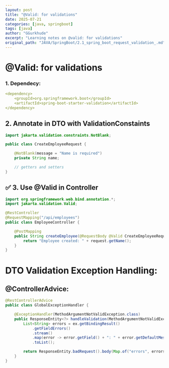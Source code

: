 ```yaml
---
layout: post
title: "@Valid: for validations"
date: 2025-07-21
categories: [java, springboot]
tags: [java]
author: "GGurkhude"
excerpt: "Learning notes on @valid: for validations"
original_path: "JAVA/SpringBoot/2.1_spring_boot_request_validation_.md"
---
```


# @Valid: for validations
### 1. Dependecy:
```yml
<dependency>
    <groupId>org.springframework.boot</groupId>
    <artifactId>spring-boot-starter-validation</artifactId>
</dependency>
```
## 2. Annotate in DTO with ValidationConstaints
```java
import jakarta.validation.constraints.NotBlank;

public class CreateEmployeeRequest {

    @NotBlank(message = "Name is required")
    private String name;

    // getters and setters
}
```

## ✅ 3. Use @Valid in Controller
```java
import org.springframework.web.bind.annotation.*;
import jakarta.validation.Valid;

@RestController
@RequestMapping("/api/employees")
public class EmployeeController {

    @PostMapping
    public String createEmployee(@RequestBody @Valid CreateEmployeeRequest request) {
        return "Employee created: " + request.getName();
    }
}
```
# DTO Validation Exception Handling:
## @ControllerAdvice:
```java
@RestControllerAdvice
public class GlobalExceptionHandler {

    @ExceptionHandler(MethodArgumentNotValidException.class)
    public ResponseEntity<?> handleValidation(MethodArgumentNotValidException ex) {
        List<String> errors = ex.getBindingResult()
            .getFieldErrors()
            .stream()
            .map(error -> error.getField() + ": " + error.getDefaultMessage())
            .toList();

        return ResponseEntity.badRequest().body(Map.of("errors", errors));
    }
}
```